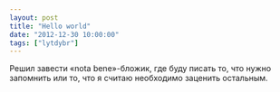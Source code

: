 ```yaml
---
layout: post
title: "Hello world"
date: "2012-12-30 10:00:00"
tags: ["lytdybr"]
---
```


Решил завести «nota bene»-бложик, где буду писать то, что нужно запомнить или то, что я считаю необходимо заценить остальным.
